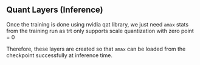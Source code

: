 ## Quant Layers (Inference)

Once the training is done using nvidia qat library, we just need `amax` stats from the training run as trt only supports scale quantization with zero point = 0

Therefore, these layers are created so that `amax` can be loaded from the checkpoint successfully at inference time. 
